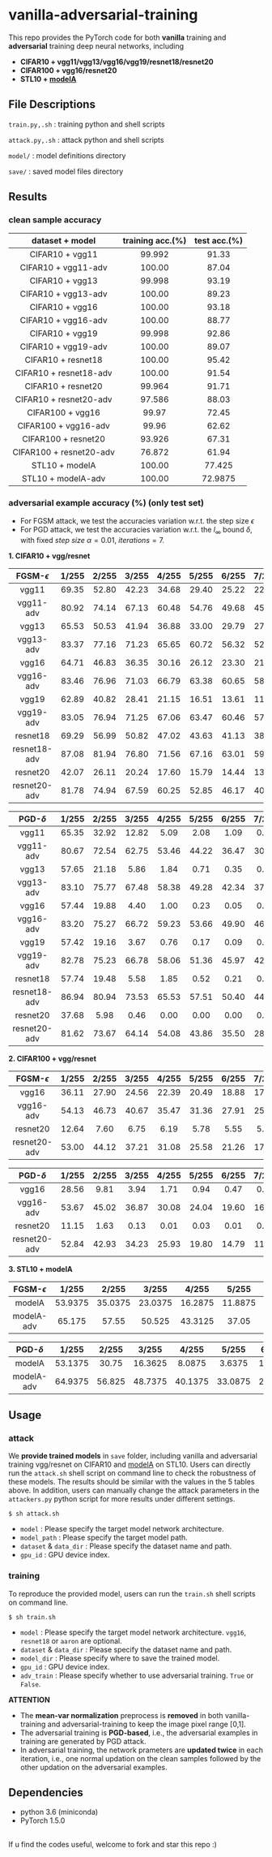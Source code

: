 # vanilla-adversarial-training

This repo provides the PyTorch code for both **vanilla** training and **adversarial** training deep neural networks, including
- **CIFAR10 + vgg11/vgg13/vgg16/vgg19/resnet18/resnet20**
- **CIFAR100 + vgg16/resnet20**
- **STL10 + [modelA](https://github.com/aaron-xichen/pytorch-playground/blob/master/stl10/model.py)**

## File Descriptions

`train.py,.sh` : training python and shell scripts

`attack.py,.sh` : attack python and shell scripts

`model/` : model definitions directory

`save/` : saved model files directory


## Results

### **clean sample** accuracy

dataset + model         | training acc.(%) | test acc.(%)
:-:                     | :-:              | :-:
CIFAR10 + vgg11         | 99.992           | 91.33
CIFAR10 + vgg11-adv     | 100.00           | 87.04
CIFAR10 + vgg13         | 99.998           | 93.19
CIFAR10 + vgg13-adv     | 100.00           | 89.23
CIFAR10 + vgg16         | 100.00           | 93.18
CIFAR10 + vgg16-adv     | 100.00           | 88.77
CIFAR10 + vgg19         | 99.998           | 92.86
CIFAR10 + vgg19-adv     | 100.00           | 89.07
CIFAR10 + resnet18      | 100.00           | 95.42
CIFAR10 + resnet18-adv  | 100.00           | 91.54
CIFAR10 + resnet20      | 99.964           | 91.71
CIFAR10 + resnet20-adv  | 97.586           | 88.03
CIFAR100 + vgg16        | 99.97            | 72.45
CIFAR100 + vgg16-adv    | 99.96            | 62.62
CIFAR100 + resnet20     | 93.926           | 67.31
CIFAR100 + resnet20-adv | 76.872           | 61.94
STL10 + modelA          | 100.00           | 77.425
STL10 + modelA-adv      | 100.00           | 72.9875

### **adversarial example** accuracy (%) (only test set)
   - For FGSM attack, we test the accuracies variation w.r.t. the step size $\epsilon$
   - For PGD attack, we test the accuracies variation w.r.t. the $l_\infty$ bound $\delta$, with fixed $step\ size\ \alpha=0.01,\ iterations=7$.

**1. CIFAR10 + vgg/resnet**

FGSM-$\epsilon$ | 1/255 | 2/255 | 3/255 | 4/255 | 5/255 | 6/255 | 7/255 | 8/255 | 9/255 | 10/255 | 11/255 | 12/255
 :-:         | :-:   | :-:   | :-:   | :-:   | :-:   | :-:   | :-:   | :-:   | :-:   | :-:    | :-:    | :-:
vgg11        | 69.35 | 52.80 | 42.23 | 34.68 | 29.40 | 25.22 | 22.31 | 19.59 | 17.89 | 16.44  | 15.27  | 14.43
vgg11-adv    | 80.92 | 74.14 | 67.13 | 60.48 | 54.76 | 49.68 | 45.34 | 41.52 | 38.34 | 35.34  | 32.90  | 30.52
vgg13        | 65.53 | 50.53 | 41.94 | 36.88 | 33.00 | 29.79 | 27.58 | 25.93 | 24.25 | 22.77  | 21.20  | 20.10
vgg13-adv    | 83.37 | 77.16 | 71.23 | 65.65 | 60.72 | 56.32 | 52.20 | 48.67 | 45.94 | 43.31  | 41.11  | 39.14
vgg16        | 64.71 | 46.83 | 36.35 | 30.16 | 26.12 | 23.30 | 21.21 | 19.52 | 18.34 | 17.48  | 16.56  | 15.91
vgg16-adv    | 83.46 | 76.96 | 71.03 | 66.79 | 63.38 | 60.65 | 58.62 | 56.51 | 54.61 | 52.78  | 51.02  | 49.22
vgg19        | 62.89 | 40.82 | 28.41 | 21.15 | 16.51 | 13.61 | 11.65 | 10.35 | 9.52  | 9.08   | 8.67   | 8.42
vgg19-adv    | 83.05 | 76.94 | 71.25 | 67.06 | 63.47 | 60.46 | 57.63 | 55.25 | 53.21 | 51.03  | 48.88  | 47.03
resnet18     | 69.29 | 56.99 | 50.82 | 47.02 | 43.63 | 41.13 | 38.92 | 36.95 | 34.94 | 33.03  | 31.36  | 29.69
resnet18-adv | 87.08 | 81.94 | 76.80 | 71.56 | 67.16 | 63.01 | 59.52 | 56.50 | 53.80 | 51.47  | 49.68  | 48.11
resnet20     | 42.07 | 26.11 | 20.24 | 17.60 | 15.79 | 14.44 | 13.96 | 13.36 | 13.16 | 13.07  | 12.82  | 12.55
resnet20-adv | 81.78 | 74.94 | 67.59 | 60.25 | 52.85 | 46.17 | 40.28 | 35.06 | 30.14 | 26.40  | 23.17  | 20.41


PGD-$\delta$ | 1/255 | 2/255 | 3/255 | 4/255 | 5/255 | 6/255 | 7/255 | 8/255 | 9/255 | 10/255 | 11/255 | 12/255
 :-:         | :-:   | :-:   | :-:   | :-:   | :-:   | :-:   | :-:   | :-:   | :-:   | :-:    | :-:    | :-:
vgg11        | 65.35 | 32.92 | 12.82 | 5.09  | 2.08  | 1.09  | 0.54  | 0.36  | 0.22  | 0.12   | 0.08   | 0.07
vgg11-adv    | 80.67 | 72.54 | 62.75 | 53.46 | 44.22 | 36.47 | 30.24 | 25.81 | 22.26 | 19.71  | 17.86  | 16.29
vgg13        | 57.65 | 21.18 | 5.86  | 1.84  | 0.71  | 0.35  | 0.16  | 0.09  | 0.06  | 0.04   | 0.07   | 0.02
vgg13-adv    | 83.10 | 75.77 | 67.48 | 58.38 | 49.28 | 42.34 | 37.02 | 32.48 | 29.05 | 26.19  | 24.35  | 22.68
vgg16        | 57.44 | 19.88 | 4.40  | 1.00  | 0.23  | 0.05  | 0.06  | 0.02  | 0.03  | 0.01   | 0.01   | 0.01
vgg16-adv    | 83.20 | 75.27 | 66.72 | 59.23 | 53.66 | 49.90 | 46.77 | 44.23 | 42.24 | 40.86  | 39.76  | 38.95
vgg19        | 57.42 | 19.16 | 3.67  | 0.76  | 0.17  | 0.09  | 0.02  | 0.00  | 0.01  | 0.01   | 0.00   | 0.00
vgg19-adv    | 82.78 | 75.23 | 66.78 | 58.06 | 51.36 | 45.97 | 42.18 | 39.30 | 36.42 | 34.13  | 32.63  | 31.30
resnet18     | 57.74 | 19.48 | 5.58  | 1.85  | 0.52  | 0.21  | 0.18  | 0.08  | 0.03  | 0.03   | 0.03   | 0.03
resnet18-adv | 86.94 | 80.94 | 73.53 | 65.53 | 57.51 | 50.40 | 44.96 | 40.42 | 37.04 | 34.36  | 32.44  | 30.74
resnet20     | 37.68 | 5.98  | 0.46  | 0.00  | 0.00  | 0.00  | 0.00  | 0.00  | 0.00  | 0.00   | 0.00   | 0.00
resnet20-adv | 81.62 | 73.67 | 64.14 | 54.08 | 43.86 | 35.50 | 28.33 | 22.26 | 17.66 | 14.28  | 11.62  | 9.83

**2. CIFAR100 + vgg/resnet**

FGSM-$\epsilon$ | 1/255 | 2/255 | 3/255 | 4/255 | 5/255 | 6/255 | 7/255 | 8/255 | 9/255 | 10/255 | 11/255 | 12/255
 :-:         | :-:   | :-:   | :-:   | :-:   | :-:   | :-:   | :-:   | :-:   | :-:   | :-:    | :-:    | :-:
vgg16        | 36.11 | 27.90 | 24.56 | 22.39 | 20.49 | 18.88 | 17.26 | 16.09 | 14.88 | 13.82  | 12.79  | 11.71
vgg16-adv    | 54.13 | 46.73 | 40.67 | 35.47 | 31.36 | 27.91 | 25.15 | 22.80 | 20.88 | 19.22  | 17.95  | 16.80
resnet20     | 12.64 | 7.60  | 6.75  | 6.19  | 5.78  | 5.55  | 5.54  | 5.36  | 5.10  | 4.83   | 4.64   | 4.63
resnet20-adv | 53.00 | 44.12 | 37.21 | 31.08 | 25.58 | 21.26 | 17.86 | 14.94 | 12.51 | 10.34  | 8.87   | 7.74

PGD-$\delta$ | 1/255 | 2/255 | 3/255 | 4/255 | 5/255 | 6/255 | 7/255 | 8/255 | 9/255 | 10/255 | 11/255 | 12/255
 :-:         | :-:   | :-:   | :-:   | :-:   | :-:   | :-:   | :-:   | :-:   | :-:   | :-:    | :-:    | :-:
vgg16        | 28.56 | 9.81  | 3.94  | 1.71  | 0.94  | 0.47  | 0.32  | 0.18  | 0.15  | 0.06   | 0.12   | 0.03
vgg16-adv    | 53.67 | 45.02 | 36.87 | 30.08 | 24.04 | 19.60 | 16.26 | 13.90 | 11.92 | 10.57  | 9.71   | 8.98
resnet20     | 11.15 | 1.63  | 0.13  | 0.01  | 0.03  | 0.01  | 0.01  | 0.00  | 0.00  | 0.00   | 0.00   | 0.00
resnet20-adv | 52.84 | 42.93 | 34.23 | 25.93 | 19.80 | 14.79 | 11.15 | 8.39  | 6.36  | 5.09   | 4.12   | 3.35

**3. STL10 + modelA**

FGSM-$\epsilon$ | 1/255 | 2/255 | 3/255 | 4/255 | 5/255 | 6/255 | 7/255 | 8/255 | 9/255 | 10/255 | 11/255 | 12/255
 :-:            | :-:   | :-:   | :-:   | :-:   | :-:   | :-:   | :-:   | :-:   | :-:   | :-:    | :-:    | :-:
modelA          |53.9375|35.0375|23.0375|16.2875|11.8875| 9.075 | 7.1125| 5.875 | 4.975 | 4.2375 | 3.7625 | 3.2750
modelA-adv      |65.175 | 57.55 | 50.525|43.3125| 37.05 |31.9875|27.3875| 23.7  |20.1625| 17.2875| 14.95  | 12.875

PGD-$\delta$ | 1/255 | 2/255 | 3/255 | 4/255 | 5/255 | 6/255 | 7/255 | 8/255 | 9/255 | 10/255 | 11/255 | 12/255
 :-:         | :-:   | :-:   | :-:   | :-:   | :-:   | :-:   | :-:   | :-:   | :-:   | :-:    | :-:    | :-:
modelA       |53.1375| 30.75 |16.3625| 8.0875| 3.6375| 1.8375| 0.9   | 0.45  | 0.3   | 0.1875 | 0.1    | 0.0625
modelA-adv   |64.9375| 56.825|48.7375|40.1375|33.0875| 27.275|22.4375| 18.075| 14.675| 12.325 | 10.575 | 9.20

## Usage

### attack

We **provide trained models** in `save` folder, including vanilla and adversarial training vgg/resnet on CIFAR10 and [modelA](https://github.com/aaron-xichen/pytorch-playground/blob/master/stl10/model.py) on STL10.
Users can directly run the `attack.sh` shell script on command line to check the robustness of these models.
The results should be similar with the values in the 5 tables above.
In addition, users can manually change the attack parameters in the `attackers.py` python script for more results under different settings.
```
$ sh attack.sh
```
- `model` : Please specify the target model network architecture.
- `model_path` : Please specify the target model path.
- `dataset` & `data_dir` : Please specify the dataset name and path.
- `gpu_id` : GPU device index.

### training

To reproduce the provided model, users can run the `train.sh` shell scripts on command line.
```
$ sh train.sh
```
- `model` : Please specify the target model network architecture. `vgg16`, `resnet18` or `aaron` are optional.
- `dataset` & `data_dir` : Please specify the dataset name and path.
- `model_dir` : Please specify where to save the trained model.
- `gpu_id` : GPU device index.
- `adv_train` : Please specify whether to use adversarial training. `True` or `False`.

**ATTENTION** 
- The **mean-var normalization** preprocess is **removed** in both vanilla-training and adversarial-training to keep the image pixel range [0,1].
- The adversarial training is **PGD-based**, i.e., the adversarial examples in training are generated by PGD attack.
- In adversarial training, the network prameters are **updated twice** in each iteration, i.e., one normal updation on the clean samples followed by the other updation on the adversarial examples.


## Dependencies
- python 3.6 (miniconda)
- PyTorch 1.5.0

## 

If u find the codes useful, welcome to fork and star this repo :)